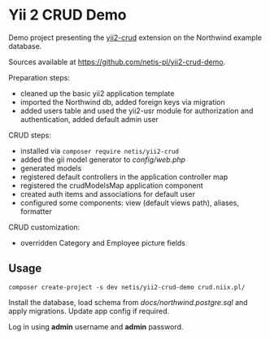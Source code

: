 Yii 2 CRUD Demo
===============

Demo project presenting the [yii2-crud](https://github.com/netis-pl/yii2-crud) extension
on the Northwind example database.

Sources available at https://github.com/netis-pl/yii2-crud-demo.

Preparation steps:

* cleaned up the basic yii2 application template
* imported the Northwind db, added foreign keys via migration
* added users table and used the yii2-usr module for authorization and authentication, added default admin user

CRUD steps:

* installed via `composer require netis/yii2-crud`
* added the gii model generator to _config/web.php_
* generated models
* registered default controllers in the application controller map
* registered the crudModelsMap application component
* created auth items and associations for default user
* configured some components: view (default views path), aliases, formatter

CRUD customization:

* overridden Category and Employee picture fields

## Usage

`composer create-project -s dev netis/yii2-crud-demo crud.niix.pl/`

Install the database, load schema from _docs/northwind.postgre.sql_ and apply migrations. Update app config if required.

Log in using **admin** username and **admin** password.
